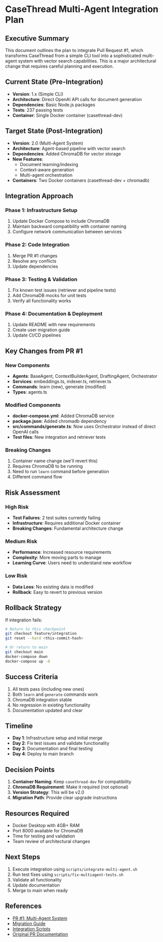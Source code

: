# CaseThread Multi-Agent Integration Plan

## Executive Summary

This document outlines the plan to integrate Pull Request #1, which transforms CaseThread from a simple CLI tool into a sophisticated multi-agent system with vector search capabilities. This is a major architectural change that requires careful planning and execution.

## Current State (Pre-Integration)

- **Version**: 1.x (Simple CLI)
- **Architecture**: Direct OpenAI API calls for document generation
- **Dependencies**: Basic Node.js packages
- **Tests**: 237 passing tests
- **Container**: Single Docker container (casethread-dev)

## Target State (Post-Integration)

- **Version**: 2.0 (Multi-Agent System)
- **Architecture**: Agent-based pipeline with vector search
- **Dependencies**: Added ChromaDB for vector storage
- **New Features**: 
  - Document learning/indexing
  - Context-aware generation
  - Multi-agent orchestration
- **Containers**: Two Docker containers (casethread-dev + chromadb)

## Integration Approach

### Phase 1: Infrastructure Setup
1. Update Docker Compose to include ChromaDB
2. Maintain backward compatibility with container naming
3. Configure network communication between services

### Phase 2: Code Integration
1. Merge PR #1 changes
2. Resolve any conflicts
3. Update dependencies

### Phase 3: Testing & Validation
1. Fix known test issues (retriever and pipeline tests)
2. Add ChromaDB mocks for unit tests
3. Verify all functionality works

### Phase 4: Documentation & Deployment
1. Update README with new requirements
2. Create user migration guide
3. Update CI/CD pipelines

## Key Changes from PR #1

### New Components
- **Agents**: BaseAgent, ContextBuilderAgent, DraftingAgent, Orchestrator
- **Services**: embeddings.ts, indexer.ts, retriever.ts
- **Commands**: learn (new), generate (modified)
- **Types**: agents.ts

### Modified Components
- **docker-compose.yml**: Added ChromaDB service
- **package.json**: Added chromadb dependency
- **src/commands/generate.ts**: Now uses Orchestrator instead of direct OpenAI calls
- **Test files**: New integration and retriever tests

### Breaking Changes
1. Container name change (we'll revert this)
2. Requires ChromaDB to be running
3. Need to run `learn` command before generation
4. Different command flow

## Risk Assessment

### High Risk
- **Test Failures**: 2 test suites currently failing
- **Infrastructure**: Requires additional Docker container
- **Breaking Changes**: Fundamental architecture change

### Medium Risk
- **Performance**: Increased resource requirements
- **Complexity**: More moving parts to manage
- **Learning Curve**: Users need to understand new workflow

### Low Risk
- **Data Loss**: No existing data is modified
- **Rollback**: Easy to revert to previous version

## Rollback Strategy

If integration fails:
```bash
# Return to this checkpoint
git checkout feature/integration
git reset --hard <this-commit-hash>

# Or return to main
git checkout main
docker-compose down
docker-compose up -d
```

## Success Criteria

1. All tests pass (including new ones)
2. Both `learn` and `generate` commands work
3. ChromaDB integration stable
4. No regression in existing functionality
5. Documentation updated and clear

## Timeline

- **Day 1**: Infrastructure setup and initial merge
- **Day 2**: Fix test issues and validate functionality
- **Day 3**: Documentation and final testing
- **Day 4**: Deploy to main branch

## Decision Points

1. **Container Naming**: Keep `casethread-dev` for compatibility
2. **ChromaDB Requirement**: Make it required (not optional)
3. **Version Strategy**: This will be v2.0
4. **Migration Path**: Provide clear upgrade instructions

## Resources Required

- Docker Desktop with 4GB+ RAM
- Port 8000 available for ChromaDB
- Time for testing and validation
- Team review of architectural changes

## Next Steps

1. Execute integration using `scripts/integrate-multi-agent.sh`
2. Run test fixes using `scripts/fix-multiagent-tests.sh`
3. Validate all functionality
4. Update documentation
5. Merge to main when ready

## References

- [PR #1: Multi-Agent System](https://github.com/ryanmosz/CaseThread/pull/1)
- [Migration Guide](./migration-guide.md)
- [Integration Scripts](./scripts/)
- [Original PR Documentation](./Multiagent.md) 